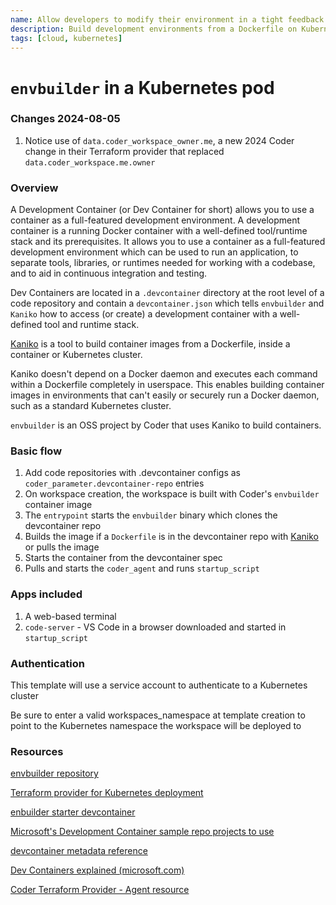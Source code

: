```yaml
---
name: Allow developers to modify their environment in a tight feedback loop.
description: Build development environments from a Dockerfile on Kubernetes. Allow developers to modify their environment in a tight feedback loop.
tags: [cloud, kubernetes]
---
```


# `envbuilder` in a Kubernetes pod

### Changes 2024-08-05

1. Notice use of `data.coder_workspace_owner.me`, a new 2024 Coder change in their Terraform provider that replaced `data.coder_workspace.me.owner`

### Overview

A Development Container (or Dev Container for short) allows you to use a container as a full-featured development environment. A development container is a running Docker container with a well-defined tool/runtime stack and its prerequisites. It allows you to use a container as a full-featured development environment which can be used to run an application, to separate tools, libraries, or runtimes needed for working with a codebase, and to aid in continuous integration and testing.

Dev Containers are located in a `.devcontainer` directory at the root level of a code repository and contain a `devcontainer.json` which tells `envbuilder` and `Kaniko` how to access (or create) a development container with a well-defined tool and runtime stack.

[Kaniko](https://github.com/GoogleContainerTools/kaniko) is a tool to build container images from a Dockerfile, inside a container or Kubernetes cluster.

Kaniko doesn't depend on a Docker daemon and executes each command within a Dockerfile completely in userspace. This enables building container images in environments that can't easily or securely run a Docker daemon, such as a standard Kubernetes cluster.

`envbuilder` is an OSS project by Coder that uses Kaniko to build containers.

### Basic flow

1. Add code repositories with .devcontainer configs as `coder_parameter.devcontainer-repo` entries
1. On workspace creation, the workspace is built with Coder's `envbuilder` container image
1. The `entrypoint` starts the `envbuilder` binary which clones the devcontainer repo
1. Builds the image if a `Dockerfile` is in the devcontainer repo with [Kaniko](https://github.com/GoogleContainerTools/kaniko) or pulls the image
1. Starts the container from the devcontainer spec
1. Pulls and starts the `coder_agent` and runs `startup_script`

### Apps included

1. A web-based terminal
1. `code-server` - VS Code in a browser downloaded and started in `startup_script`

### Authentication

This template will use a service account to authenticate to a Kubernetes cluster

Be sure to enter a valid workspaces_namespace at template creation to point to the Kubernetes namespace the workspace will be deployed to

### Resources

[envbuilder repository](https://github.com/coder/envbuilder)

[Terraform provider for Kubernetes deployment](https://registry.terraform.io/providers/hashicorp/kubernetes/latest/docs/resources/deployment_v1)

[enbuilder starter devcontainer](https://github.com/coder/envbuilder-starter-devcontainer/blob/main/README.md)

[Microsoft's Development Container sample repo projects to use](https://github.com/microsoft/vscode-dev-containers)

[devcontainer metadata reference](https://containers.dev/implementors/json_reference/)

[Dev Containers explained (microsoft.com)](https://code.visualstudio.com/docs/devcontainers/containers)

[Coder Terraform Provider - Agent resource](https://registry.terraform.io/providers/coder/coder/latest/docs/resources/agent)
